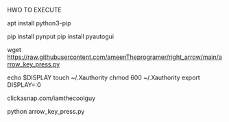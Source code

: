 
HWO TO EXECUTE

apt install python3-pip

pip install pynput
pip install pyautogui

wget https://raw.githubusercontent.com/ameenTheprogramer/right_arrow/main/arrow_key_press.py

echo $DISPLAY
touch ~/.Xauthority
chmod 600 ~/.Xauthority
export DISPLAY=:0

clickasnap.com/iamthecoolguy

python arrow_key_press.py
